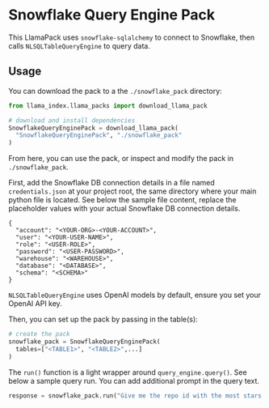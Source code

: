 # Snowflake Query Engine Pack

This LlamaPack uses `snowflake-sqlalchemy` to connect to Snowflake, then calls `NLSQLTableQueryEngine` to query data.

## Usage

You can download the pack to a the `./snowflake_pack` directory:

```python
from llama_index.llama_packs import download_llama_pack

# download and install dependencies
SnowflakeQueryEnginePack = download_llama_pack(
  "SnowflakeQueryEnginePack", "./snowflake_pack"
)
```

From here, you can use the pack, or inspect and modify the pack in `./snowflake_pack`.

First, add the Snowflake DB connection details in a file named `credentials.json` at your project root, the same directory where your main python file is located. See below the sample file content, replace the placeholder values with your actual Snowflake DB connection details.

```
{
  "account": "<YOUR-ORG>-<YOUR-ACCOUNT>",
  "user": "<YOUR-USER-NAME>",
  "role": "<USER-ROLE>",
  "password": "<USER-PASSWORD>",
  "warehouse": "<WAREHOUSE>",
  "database": "<DATABASE>",
  "schema": "<SCHEMA>"
}

```
`NLSQLTableQueryEngine` uses OpenAI models by default, ensure you set your OpenAI API key.

Then, you can set up the pack by passing in the table(s):

```python
# create the pack
snowflake_pack = SnowflakeQueryEnginePack(
  tables=["<TABLE1>", "<TABLE2>",...]
)
```

The `run()` function is a light wrapper around `query_engine.query()`.  See below a sample query run. You can add additional prompt in the query text.

```python
response = snowflake_pack.run("Give me the repo id with the most stars on 2023-12-01.")
```
